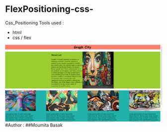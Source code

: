 # FlexPositioning-css-
Css_Positioning
Tools used :
* html 
* css / flex
<img src = "https://github.com/BasakMoumita16/FlexPositioning-css-/blob/master/Capture8.PNG">
#Author :
##Moumita Basak
